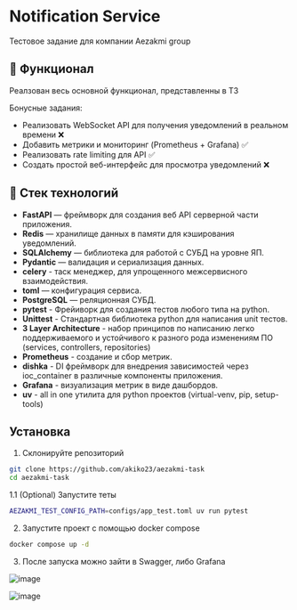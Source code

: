 # Notification Service
Тестовое задание для компании Aezakmi group

## 📜 Функционал
Реалзован весь основной функционал, представленны в ТЗ

Бонусные задания:
- Реализовать WebSocket API для получения уведомлений в реальном времени ❌
- Добавить метрики и мониторинг (Prometheus + Grafana) ✅
- Реализовать rate limiting для API ✅
- Создать простой веб-интерфейс для просмотра уведомлений ❌

## 🔧 Стек технологий

- **FastAPI** — фреймворк для создания веб API серверной части приложения.
- **Redis** — хранилище данных в памяти для кэширования уведомлений.
- **SQLAlchemy** — библиотека для работой с СУБД на уровне ЯП.
- **Pydantic** — валидация и сериализация данных.
- **celery** - таск менеджер, для упрощенного межсервисного взаимодействия.
- **toml** — конфигурация сервиса.
- **PostgreSQL** — реляционная СУБД.
- **pytest** - Фрейиворк для создания тестов любого типа на python.
- **Unittest** - Стандартная библиотека python для написания unit тестов.
- **3 Layer Architecture** - набор принципов по написанию легко поддерживаемого и устойчивого к разного рода изменениям ПО (services, controllers, repositories)
- **Prometheus** - создание и сбор метрик.
- **dishka** - DI фреймворк для внедрения зависимостей через ioc_container в различные компоненты приложения.
- **Grafana** - визуализация метрик в виде дашбордов.
- **uv** - all in one утилита для python проектов (virtual-venv, pip, setup-tools)

## Установка

1. Склонируйте репозиторий
```bash
git clone https://github.com/akiko23/aezakmi-task
cd aezakmi-task
```

1.1 (Optional) Запустите теты
```bash
AEZAKMI_TEST_CONFIG_PATH=configs/app_test.toml uv run pytest
```

2. Запустите проект с помощью docker compose
```bash
docker compose up -d
```

3. После запуска можно зайти в Swagger, либо Grafana
   
![image](https://github.com/user-attachments/assets/25db73cc-b242-4201-8a81-73cf967bc508)

![image](https://github.com/user-attachments/assets/6935ae4c-6313-431e-be6a-9a0e5494cc9e)
